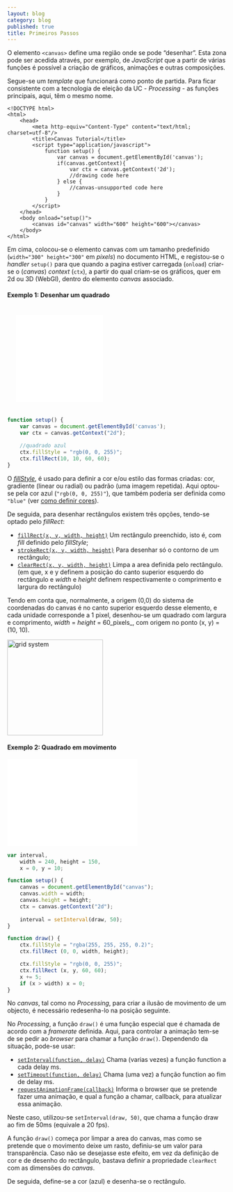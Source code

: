 ```yaml
---
layout: blog
category: blog
published: true
title: Primeiros Passos
---
```


O elemento `<canvas>` define uma região onde se pode “desenhar”. Esta zona pode ser acedida através, por exemplo, de _JavaScript_ que a partir de várias funções é possível a criação de gráficos, animações e outras composições.

Segue-se um _template_ que funcionará como ponto de partida. Para ficar consistente com a tecnologia de eleição da UC - _Processing_ - as funções principais, aqui, têm o mesmo nome.

```markup
<!DOCTYPE html>
<html>
	<head>
		<meta http-equiv="Content-Type" content="text/html; charset=utf-8"/>
		<title>Canvas Tutorial</title>
		<script type="application/javascript">
			function setup() {
				var canvas = document.getElementById('canvas');
				if(canvas.getContext){
					var ctx = canvas.getContext('2d');
					//drawing code here
				} else {
					//canvas-unsupported code here
				}
			}
		</script>
	</head>
	<body onload="setup()">
		<canvas id="canvas" width="600" height="600"></canvas>
	</body>
</html>
```

Em cima, colocou-se o elemento canvas com um tamanho predefinido (`width="300" height="300"` em _pixels_) no documento HTML, e registou-se o _handler_ `setup()` para que quando a pagina estiver carregada (`onload`) criar-se o (_canvas_) _context_ (`ctx`), a partir do qual criam-se os gráficos, quer em 2d ou 3D (WebGl), dentro do elemento _canvas_ associado.

#### Exemplo 1: Desenhar um quadrado


<iframe id="frame_A_skeleton_template" src="/snippets/00square.html" width="200" height="200" frameborder="0" style="margin: 20px;"></iframe>

```javascript
function setup() {
	var canvas = document.getElementById('canvas');
	var ctx = canvas.getContext("2d");

	//quadrado azul
	ctx.fillStyle = "rgb(0, 0, 255)";
	ctx.fillRect(10, 10, 60, 60);
}
```

O [_fillStyle_](https://developer.mozilla.org/en-US/docs/Web/API/CanvasRenderingContext2D/fillStyle), é usado para definir a cor e/ou estilo das formas criadas: cor, gradiente (linear ou radial) ou padrão (uma imagem repetida). Aqui optou-se pela cor azul (`"rgb(0, 0, 255)"`), que também poderia ser definida como `"blue"` (ver [como definir cores](https://developer.mozilla.org/en-US/docs/Web/CSS/color_value)).

De seguida, para desenhar rectângulos existem três opções, tendo-se optado pelo _fillRect_:

*   [`fillRect(x, y, width, height)`](https://developer.mozilla.org/en-US/docs/Web/API/CanvasRenderingContext2D/fillRect) Um rectângulo preenchido, isto é, com _fill_ definido pelo _fillStyle_;
*   [`strokeRect(x, y, width, height)`](https://developer.mozilla.org/en-US/docs/Web/API/CanvasRenderingContext2D/strokeRect) Para desenhar só o contorno de um rectângulo;
*   [`clearRect(x, y, width, height)`](https://developer.mozilla.org/en-US/docs/Web/API/CanvasRenderingContext2D/clearRect)   Limpa a area definida pelo rectângulo.
(em que, x e y definem a posição do canto superior esquerdo do rectângulo e _width_ e _height_ definem respectivamente o comprimento e largura do rectângulo)

Tendo em conta que, normalmente, a origem (0,0) do sistema de coordenadas do canvas é no canto superior esquerdo desse elemento, e cada unidade corresponde a 1 pixel, desenhou-se um quadrado com largura e comprimento, _width_ = _height_ = 60_pixels_, com origem no ponto (x, y) = (10, 10).

<img src="https://mdn.mozillademos.org/files/224/Canvas_default_grid.png" alt="grid system" style="width: 220px;">

#### Exemplo 2: Quadrado em movimento

<iframe id="frame_A_skeleton_template" src="/snippets/01movingSquare.html" width="300" height="200" frameborder="0"></iframe>

```javascript
var interval,
	width = 240, height = 150,
	x = 0, y = 10;

function setup() {
	canvas = document.getElementById("canvas");
	canvas.width = width;
	canvas.height = height;
	ctx = canvas.getContext("2d");
	
	interval = setInterval(draw, 50);
}

function draw() {
	ctx.fillStyle = "rgba(255, 255, 255, 0.2)";
	ctx.fillRect (0, 0, width, height);

	ctx.fillStyle = "rgb(0, 0, 255)";
	ctx.fillRect (x, y, 60, 60);
	x += 5;
	if (x > width) x = 0;
}
```

No _canvas_, tal como no _Processing_, para criar a ilusão de movimento de um objecto, é necessário redesenha-lo na posição seguinte.

No _Processing_, a função `draw()` é uma função especial que é chamada de acordo com a _framerate_ definida. Aqui, para controlar a animação tem-se de se pedir ao _browser_ para chamar a função `draw()`. Dependendo da situação, pode-se usar:

*   [`setInterval(function, delay)`](https://developer.mozilla.org/en-US/docs/Web/API/WindowTimers/setInterval) Chama (varias vezes) a função function a cada delay ms.
*   [`setTimeout(function, delay)`](https://developer.mozilla.org/en-US/docs/Web/API/WindowTimers/setTimeout) Chama (uma vez) a função function ao fim de delay ms.
*   [`requestAnimationFrame(callback)`](https://developer.mozilla.org/en-US/docs/Web/API/Window/requestAnimationFrame) Informa o browser que se pretende fazer uma animação, e qual a função a chamar, callback, para atualizar essa animação.

Neste caso, utilizou-se `setInterval(draw, 50)`, que chama a função draw ao fim de 50ms (equivale a 20 fps).

A função `draw()` começa por limpar a area do canvas, mas como se pretende que o movimento deixe um rasto, definiu-se um valor para transparência. Caso não se desejasse este efeito, em vez da definição de cor e de desenho do rectângulo, bastava definir a propriedade `clearRect` com as dimensões do _canvas_.

De seguida, define-se a cor (azul) e desenha-se o rectângulo.

